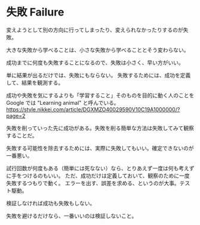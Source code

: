 # 失敗 Failure

変えようとして別の方向に行ってしまったり、変えられなかったりするのが失敗。

大きな失敗から学べることは、小さな失敗から学べることとそう変わらない。

成功までに何度も失敗することになるので、失敗は小さく、早い方がいい。

単に結果が出るだけでは、失敗にもならない。
失敗するためには、成功を定義して、結果を観測する。

成功や失敗を気にするよりも「学習すること」そのものを目的に動く人のことを Google では "Learning animal" と呼んでいる。
https://style.nikkei.com/article/DGXMZO40029590V10C19A1000000/?page=2

失敗を削っていった先に成功がある。失敗を削る簡単な方法は失敗してみて観察することだ。

失敗する可能性を除去するためには、実際に失敗してもいい。確定できないのが一番悪い。

試行回数が何度もある（簡単には死なない）なら、とりあえず一度は何も考えずに手をつけるのもいい。
ただ、成功だけは定義しておいて、観察のために一度失敗するつもりで動く。
エラーを出す、誤差を求める、というのが大事。テスト駆動。

検証しなければ成功も失敗もしない。

失敗を避けるだけなら、一番いいのは検証しないこと。
